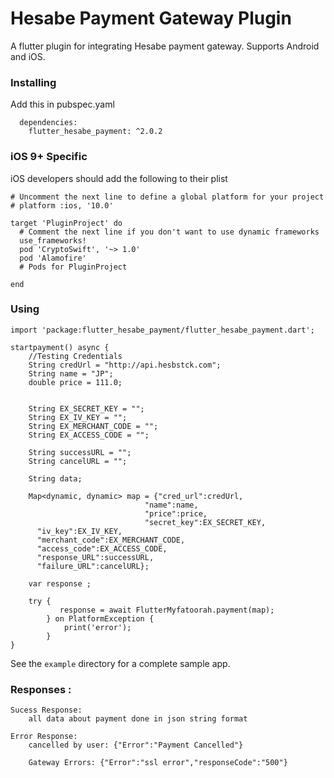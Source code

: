 # Hesabe Payment Gateway Plugin

A flutter plugin for integrating Hesabe payment gateway. Supports Android and iOS. 

### Installing
Add this in pubspec.yaml
```
  dependencies:
    flutter_hesabe_payment: ^2.0.2
```
### iOS 9+ Specific
iOS developers should add the following to their plist
```
# Uncomment the next line to define a global platform for your project
# platform :ios, '10.0'

target 'PluginProject' do
  # Comment the next line if you don't want to use dynamic frameworks
  use_frameworks!
  pod 'CryptoSwift', '~> 1.0'
  pod 'Alamofire'
  # Pods for PluginProject

end
```

### Using
```
import 'package:flutter_hesabe_payment/flutter_hesabe_payment.dart';
```

```
startpayment() async {
    //Testing Credentials
    String credUrl = "http://api.hesbstck.com";
    String name = "JP";
    double price = 111.0;


    String EX_SECRET_KEY = "";
    String EX_IV_KEY = "";
    String EX_MERCHANT_CODE = "";
    String EX_ACCESS_CODE = "";

    String successURL = "";
    String cancelURL = "";

    String data;

    Map<dynamic, dynamic> map = {"cred_url":credUrl,
                              "name":name,
                              "price":price,
                              "secret_key":EX_SECRET_KEY,
      "iv_key":EX_IV_KEY,
      "merchant_code":EX_MERCHANT_CODE,
      "access_code":EX_ACCESS_CODE,
      "response_URL":successURL,
      "failure_URL":cancelURL};

    var response ;
    
    try {
           response = await FlutterMyfatoorah.payment(map);
        } on PlatformException {
            print('error');
        }
}
```
See the ```example``` directory for a complete sample app.

### Responses :
```
Sucess Response:
    all data about payment done in json string format

Error Response:
    cancelled by user: {"Error":"Payment Cancelled"}
  
    Gateway Errors: {"Error":"ssl error","responseCode":"500"}
```


